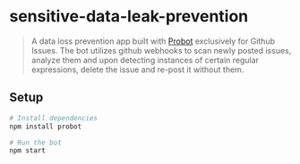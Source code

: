 # sensitive-data-leak-prevention

> A data loss prevention app built with [Probot](https://github.com/probot/probot) exclusively for Github Issues.
> The bot utilizes github webhooks to scan newly posted issues, analyze them and upon detecting instances of certain regular expressions, delete the issue and re-post it without them.

## Setup

```sh
# Install dependencies
npm install probot

# Run the bot
npm start 
```


